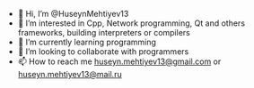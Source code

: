 - 👋 Hi, I’m @HuseynMehtiyev13
- 👀 I’m interested in Cpp, Network programming, Qt and others frameworks, building interpreters or compilers
- 🌱 I’m currently learning programming
- 💞️ I’m looking to collaborate with programmers
- 📫 How to reach me huseyn.mehtiyev13@gmail.com or huseyn.mehtiyev13@mail.ru

<!---
HuseynMehtiyev13/HuseynMehtiyev13 is a ✨ special ✨ repository because its `README.md` (this file) appears on your GitHub profile.
You can click the Preview link to take a look at your changes.
--->
